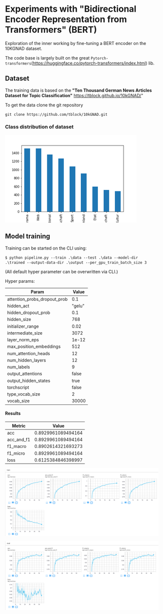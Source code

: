 # Experiments with "Bidirectional Encoder Representation from Transformers" (BERT)

Exploration of the inner working by fine-tuning a BERT encoder on the 10KGNAD dataset.

The code base is largely built on the great `Pytorch-transformers`(https://huggingface.co/pytorch-transformers/index.html) lib. 

## Dataset
The training data is based on the 
**"Ten Thousand German News Articles Dataset for Topic Classification"**  https://tblock.github.io/10kGNAD/"
 
To get the data clone the git repository
```
git clone https://github.com/tblock/10kGNAD.git
```

### Class distribution of dataset
![alt text](10KGNAD_dataset.png "10kGNAD class dist")



## Model training

Training can be started on the CLI using:

```
$ python pipeline.py --train .\data --test .\data --model-dir .\trained --output-data-dir .\output --per_gpu_train_batch_size 3
``` 

(All default hyper parameter can be overwritten via CLI.)

Hyper params:

|Param|Value|
|------|-----|
|attention_probs_dropout_prob|0.1|
|hidden_act|"gelu"|
|hidden_dropout_prob|0.1|
|hidden_size|768|
|initializer_range|0.02|
|intermediate_size|3072|
|layer_norm_eps|1e-12|
|max_position_embeddings|512|
|num_attention_heads|12|
|num_hidden_layers|12|
|num_labels|9|
|output_attentions|false|
|output_hidden_states|true|
|torchscript|false|
|type_vocab_size|2|
|vocab_size|30000|


#### Results

|Metric|Value|
|------|-----|
|acc| 0.8929961089494164|
|acc_and_f1| 0.8929961089494164|
|f1_macro| 0.8902614321693273|
|f1_micro| 0.8929961089494164|
|loss| 0.6125384846398997|

![alt text](train.png "10kGNAD training progress")

![alt text](test.png "10kGNAD test progress")


